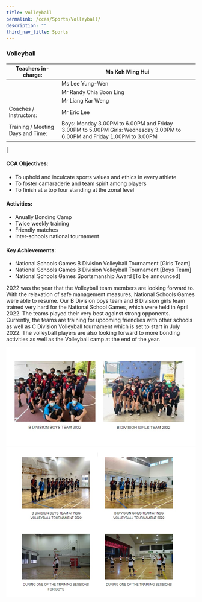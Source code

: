 ```yaml
---
title: Volleyball
permalink: /ccas/Sports/Volleyball/
description: ""
third_nav_title: Sports
---
```

### Volleyball

| Teachers in-charge: | Ms Koh Ming Hui |
|---|---|
|  | Ms Lee Yung-Wen |
|  | Mr Randy Chia Boon Ling |
|  | Mr Liang Kar Weng |
| Coaches / Instructors: | Mr Eric Lee |
| Training / Meeting Days and Time: | Boys: Monday 3.00PM to 6.00PM and Friday 3.00PM to 5.00PM Girls: Wednesday 3.00PM to 6.00PM and Friday 1.00PM to 3.00PM |
|

#### CCA Objectives:

*   To uphold and inculcate sports values and ethics in every athlete
*   To foster camaraderie and team spirit among players
*   To finish at a top four standing at the zonal level

#### Activities:

*   Anually Bonding Camp
*   Twice weekly training
*   Friendly matches
*   Inter-schools national tournament

#### Key Achievements:

*   National Schools Games B Division Volleyball Tournament \[Girls Team\]
*   National Schools Games B Division Volleyball Tournament \[Boys Team\]
*   National Schools Games Sportsmanship Award \[To be announced\]

2022 was the year that the Volleyball team members are looking forward to. With the relaxation of safe management measures, National Schools Games were able to resume. Our B Division boys team and B Division girls team trained very hard for the National School Games, which were held in April 2022. The teams played their very best against strong opponents. Currently, the teams are training for upcoming friendlies with other schools as well as C Division Volleyball tournament which is set to start in July 2022. The volleyball players are also looking forward to more bonding activities as well as the Volleyball camp at the end of the year.

![](/images/volleyball.jpg)
![](/images/volleyball%201.jpg)